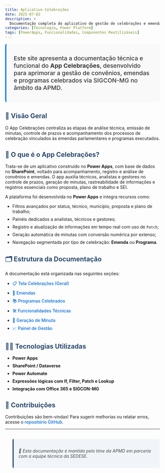 ```yaml
---
title: Aplicativo Celebrações
date: 2025-07-02
description: >
  Documentação completa do aplicativo de gestão de celebrações e emendas da APMD.
categories: [Tecnologia, Power Platform]
tags: [PowerApps, Funcionalidades, Componentes Reutilizáveis]
---
```



<div class="lead">

Este site apresenta a documentação técnica e funcional do **App Celebrações**, desenvolvido para aprimorar a gestão de convênios, emendas  e programas celebrados via SIGCON-MG no âmbito da APMD.

</div>

## 🚀 Visão Geral

O App Celebrações centraliza as etapas de análise técnica, emissão de minutas, controle de prazos e acompanhamento dos processos de celebração vinculados às emendas parlamentares e programas executados.

## 🧭 O que é o App Celebrações?

Trata-se de um aplicativo construído no **Power Apps**, com base de dados no **SharePoint**, voltado para acompanhamento, registro e análise de convênios e emendas. O app auxilia técnicos, analistas e gestores no controle de prazos, geração de minutas, rastreabilidade de informações e registros essenciais como proposta, plano de trabalho e SEI.

A plataforma foi desenvolvida no **Power Apps** e integra recursos como:

- Filtros avançados por status, técnico, município, proposta e plano de trabalho;
- Painéis dedicados a analistas, técnicos e gestores;
- Registro e atualização de informações em tempo real com uso de `Patch`;
- Geração automática de minutas com conversão numérica por extenso;
- Navegação segmentada por tipo de celebração: **Emenda** ou **Programa**.

## 🗂 Estrutura da Documentação

A documentação está organizada nas seguintes seções:

- [📋 Tela Celebrações (Geral)](./celebracoes/)
- [🧾 Emendas ](./emendas/)
- [📚 Programas Celebrados](./programas/)
- [🛠 Funcionalidades Técnicas](./tecnico/)
- [📑 Geração de Minuta](./minuta/)
- [📈 Painel de Gestão](./gestao/)

## 🧑‍💻 Tecnologias Utilizadas

- **Power Apps**
- **SharePoint / Dataverse**
- **Power Automate**
- **Expressões lógicas com If, Filter, Patch e Lookup**
- **Integração com Office 365 e SIGCON-MG**

## 🤝 Contribuições

Contribuições são bem-vindas! Para sugerir melhorias ou relatar erros, acesse o [repositório GitHub](https://github.com/luigicaetano/APMDDocumentacao).

---

> 📌 *Esta documentação é mantida pelo time da APMD em parceria com a equipe técnica da SEDESE.*

<style>
/* Estilo da página inicial da documentação */

.lead {
  font-size: 1.2rem;
  font-weight: 500;
  margin-bottom: 1.5rem;
  color: #333;
  background-color: #f9f9f9;
  padding: 1rem 1.5rem;
  border-left: 4px solid #007bff;
  border-radius: 6px;
}

h2 {
  margin-top: 2rem;
  color: #2b4b6f;
}

h3 {
  margin-top: 1.5rem;
  color: #3d5a80;
}

ul li {
  margin-bottom: 0.5rem;
}

a {
  color: #0069d9;
  font-weight: 500;
  text-decoration: none;
}

a:hover {
  text-decoration: underline;
}

blockquote {
  background-color: #f1f5f9;
  border-left: 4px solid #3d5a80;
  padding: 1rem;
  font-style: italic;
  color: #444;
  margin-top: 2rem;
  border-radius: 4px;
}
</style>

